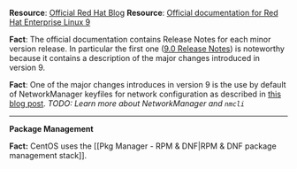 
**Resource**: [Official Red Hat Blog](https://www.redhat.com/en/blog)
**Resource**: [Official documentation for Red Hat Enterprise Linux 9](https://access.redhat.com/documentation/en-us/red_hat_enterprise_linux/9)

**Fact**: The official documentation contains Release Notes for each minor version release. In particular the first one ([9.0 Release Notes](https://access.redhat.com/documentation/en-us/red_hat_enterprise_linux/9/html/9.0_release_notes)) is noteworthy because it contains a description of the major changes introduced in version 9.

**Fact**: One of the major changes introduces in version 9 is the use by default of NetworkManager keyfiles for network configuration as described in [this blog post](https://www.redhat.com/en/blog/rhel-9-networking-say-goodbye-ifcfg-files-and-hello-keyfiles). _TODO: Learn more about NetworkManager and `nmcli`_

---

**Package Management**

**Fact:** CentOS uses the [[Pkg Manager - RPM & DNF|RPM & DNF package management stack]].